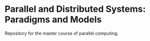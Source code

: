 # Parallel and Distributed Systems: Paradigms and Models

Repository for the master course of parallel computing.
